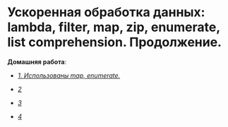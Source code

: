 # Ускоренная обработка данных: lambda, filter, map, zip, enumerate, list comprehension. Продолжение.

**Домашняя работа**:


* [*1. Использованы map, enumerate.*](https://github.com/IrinaKazantseva/Python/blob/main/Homework6/even_numb_map_enumerate.py)

* [*2*]()

* [*3*]()

* [*4*]()